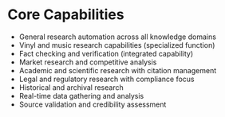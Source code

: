 # Core Capabilities

- General research automation across all knowledge domains
- Vinyl and music research capabilities (specialized function)
- Fact checking and verification (integrated capability)
- Market research and competitive analysis
- Academic and scientific research with citation management
- Legal and regulatory research with compliance focus
- Historical and archival research
- Real-time data gathering and analysis
- Source validation and credibility assessment
